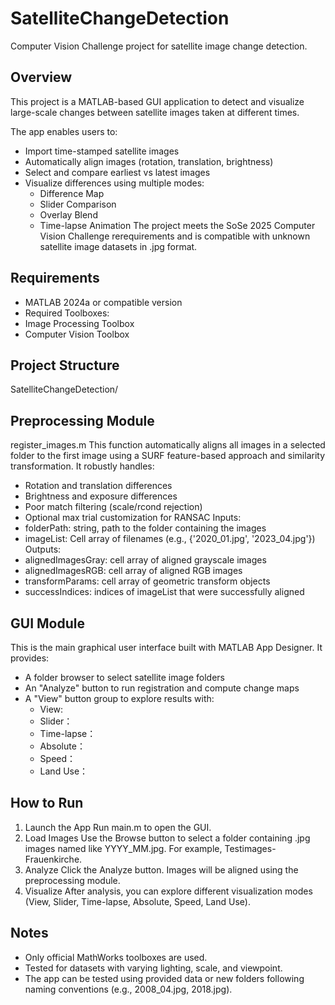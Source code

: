 # SatelliteChangeDetection
Computer Vision Challenge project for satellite image change detection.

## Overview
This project is a MATLAB-based GUI application to detect and visualize large-scale changes between satellite images taken at different times.  

The app enables users to:
- Import time-stamped satellite images
- Automatically align images (rotation, translation, brightness)
- Select and compare earliest vs latest images
- Visualize differences using multiple modes:
  - Difference Map
  - Slider Comparison
  - Overlay Blend
  - Time-lapse Animation
The project meets the SoSe 2025 Computer Vision Challenge rerequirements and is compatible with unknown satellite image datasets in .jpg format.

 ## Requirements
 - MATLAB 2024a or compatible version
 - Required Toolboxes:
  - Image Processing Toolbox
  - Computer Vision Toolbox
 
 ## Project Structure
 SatelliteChangeDetection/
 
 ## Preprocessing Module
 register_images.m
 This function automatically aligns all images in a selected folder to the first image using a SURF feature-based approach and similarity transformation. It robustly handles:
 - Rotation and translation differences
 - Brightness and exposure differences
 - Poor match filtering (scale/rcond rejection)
 - Optional max trial customization for RANSAC
 Inputs:
  - folderPath: string, path to the folder containing the images
  - imageList: Cell array of filenames (e.g., {'2020_01.jpg', '2023_04.jpg'})
 Outputs:
  - alignedImagesGray: cell array of aligned grayscale images
  - alignedImagesRGB:  cell array of aligned RGB images
  - transformParams:   cell array of geometric transform objects
  - successIndices:    indices of imageList that were successfully aligned

 ## GUI Module
 This is the main graphical user interface built with MATLAB App Designer. It provides:
 - A folder browser to select satellite image folders
 - An "Analyze" button to run registration and compute change maps
 - A "View" button group to explore results with:
   - View:
   - Slider：
   - Time-lapse：
   - Absolute：
   - Speed：
   - Land Use：

 ## How to Run
 1. Launch the App
    Run main.m to open the GUI.
 2. Load Images
    Use the Browse button to select a folder containing .jpg images named like YYYY_MM.jpg. For example, Testimages-Frauenkirche.
 3. Analyze
    Click the Analyze button. Images will be aligned using the preprocessing module.
 4. Visualize
    After analysis, you can explore different visualization modes (View, Slider, Time-lapse, Absolute, Speed, Land Use).

 ## Notes
 - Only official MathWorks toolboxes are used.
 - Tested for datasets with varying lighting, scale, and viewpoint.
 - The app can be tested using provided data or new folders following naming conventions (e.g., 2008_04.jpg, 2018.jpg). 
 
 
